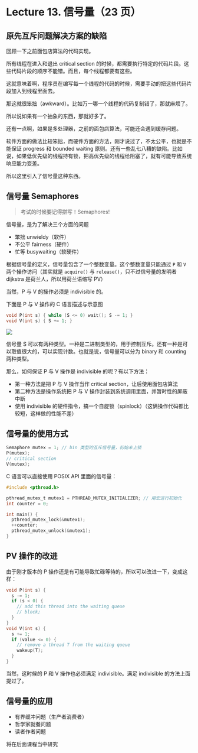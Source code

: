 
Lecture 13\. 信号量（23 页）
======================


原先互斥问题解决方案的缺陷
-------------


回顾一下之前面包店算法的代码实现。


所有线程在进入和退出 critical section 的时候，都需要执行特定的代码片段。这些代码片段的顺序不能错。而且，每个线程都要有这些。


这就意味着啊，程序员在编写每一个线程的代码的时候，需要手动的把这些代码片段加入到线程里面去。


那这就很笨拙（awkward）。比如万一哪一个线程的代码复制错了，那就麻烦了。


所以说如果有一个抽象的东西，那就好多了。


还有一点啊，如果是多处理器，之前的面包店算法，可能还会遇到缓存问题。


软件方面的做法比较笨拙，而硬件方面的方法，刚才说过了，不太公平，也就是不能保证 progress 和 bounded waiting 原则。还有一些乱七八糟的缺陷。比如说，如果低优先级的线程持有锁，把高优先级的线程给阻塞了，就有可能导致系统响应能力变差。


所以这里引入了信号量这种东西。


信号量 Semaphores
--------------



> 考试的时候要记得拼写！Semaphores!


信号量，是为了解决三个方面的问题


* 笨拙 unwieldy（软件）
* 不公平 fairness（硬件）
* 忙等 busywaiting（软硬件）


根据信号量的定义，信号量包含了一个整数变量。这个整数变量只能通过 `P` 和 `V` 两个操作访问（其实就是 `acquire()` 与 `release()`，只不过信号量的发明者 dijkstra 是荷兰人，所以用荷兰语缩写 PV）


当然，P 与 V 的操作必须是 indivisible 的。


下面是 P 与 V 操作的 C 语言描述与示意图



```c
void P(int s) { while (S <= 0) wait(); S -= 1; }
void V(int s) { S += 1; }

```

![](https://s2.loli.net/2023/06/13/lGiUhbD4QsIfwoz.png)


信号量 S 可以有两种类型。一种是二进制类型的，用于控制互斥。还有一种是可以取值很大的，可以实现计数。也就是说，信号量可以分为 binary 和 counting 两种类型。


那么，如何保证 P 与 V 操作是 indivisible 的呢？有以下方法：


* 第一种方法是把 P 与 V 操作当作 critical section，让后使用面包店算法
* 第二种方法是操作系统把 P 与 V 操作封装到系统调用里面，并暂时性的屏蔽中断
* 使用 indivisible 的硬件指令，搞一个自旋锁（spinlock）（这俩操作代码都比较短，这样做的性能不差）


信号量的使用方式
--------



```c
Semaphore mutex = 1; // bin 类型的互斥信号量，初始未上锁
P(mutex);
// critical section
V(mutex);

```

C 语言可以直接使用 POSIX API 里面的信号量：



```c
#include <pthread.h>

pthread_mutex_t mutex1 = PTHREAD_MUTEX_INITIALIZER; // 用宏进行初始化
int counter = 0;

int main() {
  pthread_mutex_lock(&mutex1);
  ++counter;
  pthread_mutex_unlock(&mutex1);
}

```

PV 操作的改进
--------


由于刚才版本的 P 操作还是有可能导致忙碌等待的，所以可以改进一下，变成这样：



```c
void P(int s) {
  s -= 1;
  if (s < 0) {
    // add this thread into the waiting queue
    // block;
  }
}
void V(int s) {
  s += 1;
  if (value <= 0) {
    // remove a thread T from the waiting queue
    wakeup(T);
  }
}

```

当然，这时候的 P 和 V 操作也必须满足 indivisible。满足 indivisible 的方法上面提过了。


信号量的应用
------


* 有界缓冲问题（生产者消费者）
* 哲学家就餐问题
* 读者作者问题


将在后面课程当中研究


